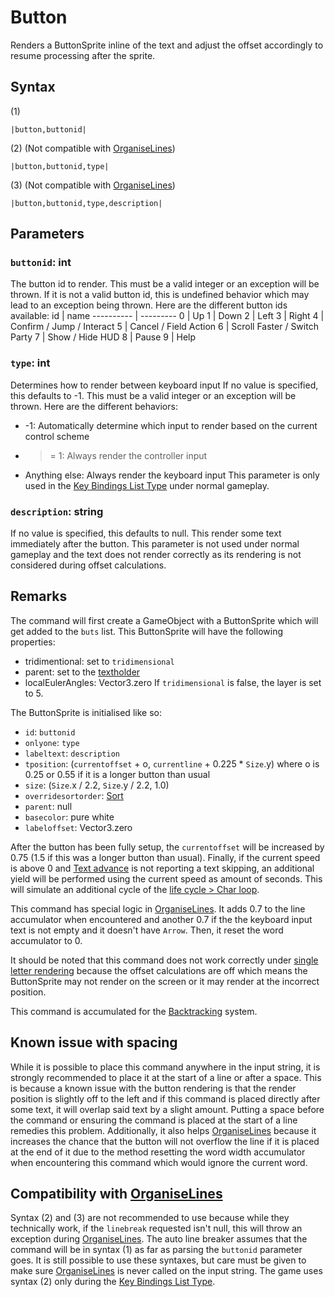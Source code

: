 # Button

Renders a ButtonSprite inline of the text and adjust the offset accordingly to resume processing after the sprite.

## Syntax

(1)

````
|button,buttonid|
````

(2) (Not compatible with [OrganiseLines](../../Related%20Systems/Automatic%20Line%20Breaks/OrganiseLines.md))

````
|button,buttonid,type|
````

(3) (Not compatible with [OrganiseLines](../../Related%20Systems/Automatic%20Line%20Breaks/OrganiseLines.md))

````
|button,buttonid,type,description|
````

## Parameters

### `buttonid`: int

The button id to render. This must be a valid integer or an exception will be thrown. If it is not a valid button id, this is undefined behavior which may lead to an exception being thrown. Here are the different button ids available:
id | name
---------- | ---------
0 | Up
1 | Down
2 | Left
3 | Right
4 | Confirm / Jump / Interact
5 | Cancel / Field Action
6 | Scroll Faster / Switch Party
7 | Show / Hide HUD
8 | Pause
9 | Help

### `type`: int

Determines how to render between keyboard input If no value is specified, this defaults to -1. This must be a valid integer or an exception will be thrown. Here are the different behaviors:

* -1: Automatically determine which input to render based on the current control scheme
* 
   > 
   > = 1: Always render the controller input

* Anything else: Always render the keyboard input
  This parameter is only used in the [Key Bindings List Type](../../../ItemList/List%20Types%20Group%20Details/Key%20Bindings%20List%20Type.md) under normal gameplay.

### `description`: string

If no value is specified, this defaults to null. This render some text immediately after the button. This parameter is not used under normal gameplay and the text does not render correctly as its rendering is not considered during offset calculations.

## Remarks

The command will first create a GameObject with a ButtonSprite which will get added to the `buts` list. This ButtonSprite will have the following properties:

* tridimentional: set to `tridimensional`
* parent: set to the [textholder](../../Notable%20local%20variable/textholder.md)
* localEulerAngles: Vector3.zero
  If `tridimensional` is false, the layer is set to 5.

The ButtonSprite is initialised like so:

* `id`: `buttonid`
* `onlyone`: `type`
* `labeltext`: `description`
* `tposition`: (`currentoffset` + o, `currentline` + 0.225 * `Size`.y) where o is 0.25 or 0.55 if it is a longer button than usual
* `size`: (`Size`.x / 2.2, `Size`.y / 2.2, 1.0)
* `overridesortorder`: [Sort](Sort.md)
* `parent`: null
* `basecolor`: pure white
* `labeloffset`: Vector3.zero

After the button has been fully setup, the `currentoffset` will be increased by 0.75 (1.5 if this was a longer button than usual). Finally, if the current speed is above 0 and [Text advance](../../Related%20Systems/Text%20advance.md) is not reporting a text skipping, an additional yield will be performed using the current speed as amount of seconds. This will simulate an additional cycle of the [life cycle > Char loop](../../life%20cycle.md#char-loop).

This command has special logic in [OrganiseLines](../../Related%20Systems/Automatic%20Line%20Breaks/OrganiseLines.md). It adds 0.7 to the line accumulator when encountered and another 0.7 if the the keyboard input text is not empty and it doesn't have `Arrow`. Then, it reset the word accumulator to 0.

It should be noted that this command does not work correctly under [single letter rendering](../../Life%20Cycle/letter%20rendering/single%20letter%20rendering.md) because the offset calculations are off which means the ButtonSprite may not render on the screen or it may render at the incorrect position.

This command is accumulated for the [Backtracking](../../Related%20Systems/Backtracking.md) system.

## Known issue with spacing

While it is possible to place this command anywhere in the input string, it is strongly recommended to place it at the start of a line or after a space. This is because a known issue with the button rendering is that the render position is slightly off to the left and if this command is placed directly after some text, it will overlap said text by a slight amount. Putting a space before the command or ensuring the command is placed at the start of a line remedies this problem. Additionally, it also helps [OrganiseLines](../../Related%20Systems/Automatic%20Line%20Breaks/OrganiseLines.md) because it increases the chance that the button will not overflow the line if it is placed at the end of it due to the method resetting the word width accumulator when encountering this command which would ignore the current word.

## Compatibility with [OrganiseLines](../../Related%20Systems/Automatic%20Line%20Breaks/OrganiseLines.md)

Syntax (2) and (3) are not recommended to use because while they technically work, if the `linebreak` requested isn't null, this will throw an exception during [OrganiseLines](../../Related%20Systems/Automatic%20Line%20Breaks/OrganiseLines.md). The auto line breaker assumes that the command will be in syntax (1) as far as parsing the `buttonid` parameter goes. It is still possible to use these syntaxes, but care must be given to make sure [OrganiseLines](../../Related%20Systems/Automatic%20Line%20Breaks/OrganiseLines.md) is never called on the input string. The game uses syntax (2) only during the [Key Bindings List Type](../../../ItemList/List%20Types%20Group%20Details/Key%20Bindings%20List%20Type.md).
